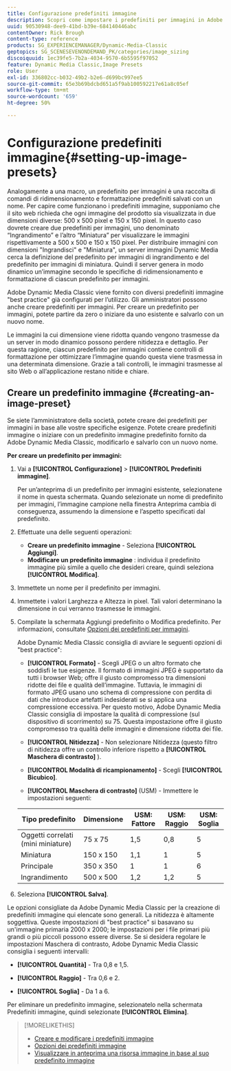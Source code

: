 ```yaml
---
title: Configurazione predefiniti immagine
description: Scopri come impostare i predefiniti per immagini in Adobe Dynamic Media Classic.
uuid: 90530948-dee9-41bd-b39e-684140446abc
contentOwner: Rick Brough
content-type: reference
products: SG_EXPERIENCEMANAGER/Dynamic-Media-Classic
geptopics: SG_SCENESEVENONDEMAND_PK/categories/image_sizing
discoiquuid: 1ec39fe5-7b2a-4034-9570-6b5595f97052
feature: Dynamic Media Classic,Image Presets
role: User
exl-id: 336802cc-b032-49b2-b2e6-d699bc997ee5
source-git-commit: 65e3b69bdcbd651a5f9ab100592217e61a8c05ef
workflow-type: tm+mt
source-wordcount: '659'
ht-degree: 50%

---
```


# Configurazione predefiniti immagine{#setting-up-image-presets}

Analogamente a una macro, un predefinito per immagini è una raccolta di comandi di ridimensionamento e formattazione predefiniti salvati con un nome. Per capire come funzionano i predefiniti immagine, supponiamo che il sito web richieda che ogni immagine del prodotto sia visualizzata in due dimensioni diverse: 500 x 500 pixel e 150 x 150 pixel. In questo caso dovrete creare due predefiniti per immagini, uno denominato “Ingrandimento” e l’altro “Miniatura” per visualizzare le immagini rispettivamente a 500 x 500 e 150 x 150 pixel. Per distribuire immagini con dimensioni &quot;Ingrandisci&quot; e &quot;Miniatura&quot;, un server immagini Dynamic Media cerca la definizione del predefinito per immagini di ingrandimento e del predefinito per immagini di miniatura. Quindi il server genera in modo dinamico un’immagine secondo le specifiche di ridimensionamento e formattazione di ciascun predefinito per immagini.

Adobe Dynamic Media Classic viene fornito con diversi predefiniti immagine &quot;best practice&quot; già configurati per l’utilizzo. Gli amministratori possono anche creare predefiniti per immagini. Per creare un predefinito per immagini, potete partire da zero o iniziare da uno esistente e salvarlo con un nuovo nome.

Le immagini la cui dimensione viene ridotta quando vengono trasmesse da un server in modo dinamico possono perdere nitidezza e dettaglio. Per questa ragione, ciascun predefinito per immagini contiene controlli di formattazione per ottimizzare l’immagine quando questa viene trasmessa in una determinata dimensione. Grazie a tali controlli, le immagini trasmesse al sito Web o all’applicazione restano nitide e chiare.

## Creare un predefinito immagine {#creating-an-image-preset}

Se siete l’amministratore della società, potete creare dei predefiniti per immagini in base alle vostre specifiche esigenze. Potete creare predefiniti immagine o iniziare con un predefinito immagine predefinito fornito da Adobe Dynamic Media Classic, modificarlo e salvarlo con un nuovo nome.

**Per creare un predefinito per immagini:**

1. Vai a **[!UICONTROL Configurazione]** > **[!UICONTROL Predefiniti immagine]**.

   Per un’anteprima di un predefinito per immagini esistente, selezionatene il nome in questa schermata. Quando selezionate un nome di predefinito per immagini, l’immagine campione nella finestra Anteprima cambia di conseguenza, assumendo la dimensione e l’aspetto specificati dal predefinito.

1. Effettuate una delle seguenti operazioni:

   * **Creare un predefinito immagine** - Seleziona **[!UICONTROL Aggiungi]**.
   * **Modificare un predefinito immagine** : individua il predefinito immagine più simile a quello che desideri creare, quindi seleziona **[!UICONTROL Modifica]**.

1. Immettete un nome per il predefinito per immagini.
1. Immettete i valori Larghezza e Altezza in pixel. Tali valori determinano la dimensione in cui verranno trasmesse le immagini.
1. Compilate la schermata Aggiungi predefinito o Modifica predefinito. Per informazioni, consultate [Opzioni dei predefiniti per immagini](application-setup.md#image_preset_options).

   Adobe Dynamic Media Classic consiglia di avviare le seguenti opzioni di &quot;best practice&quot;:

   * **[!UICONTROL Formato]** - Scegli JPEG o un altro formato che soddisfi le tue esigenze. Il formato di immagini JPEG è supportato da tutti i browser Web; offre il giusto compromesso tra dimensioni ridotte dei file e qualità dell’immagine. Tuttavia, le immagini di formato JPEG usano uno schema di compressione con perdita di dati che introduce artefatti indesiderati se si applica una compressione eccessiva. Per questo motivo, Adobe Dynamic Media Classic consiglia di impostare la qualità di compressione (sul dispositivo di scorrimento) su 75. Questa impostazione offre il giusto compromesso tra qualità delle immagini e dimensione ridotta dei file.

   * **[!UICONTROL Nitidezza]** - Non selezionare Nitidezza (questo filtro di nitidezza offre un controllo inferiore rispetto a **[!UICONTROL Maschera di contrasto]** ).

   * **[!UICONTROL Modalità di ricampionamento]** - Scegli **[!UICONTROL Bicubico]**.

   * **[!UICONTROL Maschera di contrasto]** (USM) - Immettere le impostazioni seguenti:

   | Tipo predefinito | Dimensione | USM: Fattore | USM: Raggio | USM: Soglia |
   | --- | --- | --- | --- | --- |
   | Oggetti correlati (mini miniature) | 75 x 75 | 1,5 | 0,8 | 5 |
   | Miniatura | 150 x 150 | 1,1 | 1 | 5 |
   | Principale | 350 x 350 | 1 | 1 | 6 |
   | Ingrandimento | 500 x 500 | 1,2 | 1,2 | 5 |

1. Seleziona **[!UICONTROL Salva]**.

Le opzioni consigliate da Adobe Dynamic Media Classic per la creazione di predefiniti immagine qui elencate sono generali. La nitidezza è altamente soggettiva. Queste impostazioni di &quot;best practice&quot; si basavano su un&#39;immagine primaria 2000 x 2000; le impostazioni per i file primari più grandi o più piccoli possono essere diverse. Se si desidera regolare le impostazioni Maschera di contrasto, Adobe Dynamic Media Classic consiglia i seguenti intervalli:

* **[!UICONTROL Quantità]** - Tra 0,8 e 1,5.

* **[!UICONTROL Raggio]** - Tra 0,6 e 2.

* **[!UICONTROL Soglia]** - Da 1 a 6.

Per eliminare un predefinito immagine, selezionatelo nella schermata Predefiniti immagine, quindi selezionate **[!UICONTROL Elimina]**.

>[!MORELIKETHIS]
>
>* [Creare e modificare i predefiniti immagine](application-setup.md#creating_and_editing_image_presets)
>* [Opzioni dei predefiniti immagine](application-setup.md#image_preset_options)
>* [Visualizzare in anteprima una risorsa immagine in base al suo predefinito immagine](previewing-asset.md#previewing_an_image_asset_based_on_its_image_preset)

